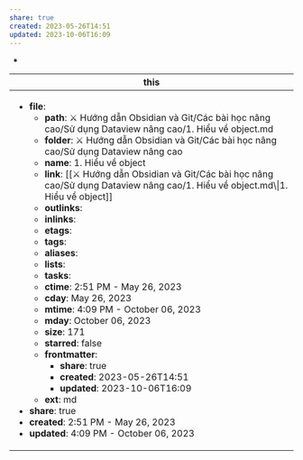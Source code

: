 ```yaml
---
share: true
created: 2023-05-26T14:51
updated: 2023-10-06T16:09
---
```

-
| this                                                                                                                                                                                                                                                                                                                                                                                                                                                                                                                                                                                                                                                                                                                                                                                                                                                                                                                                                                                                                                                                                                                                                                                                                              |
| --------------------------------------------------------------------------------------------------------------------------------------------------------------------------------------------------------------------------------------------------------------------------------------------------------------------------------------------------------------------------------------------------------------------------------------------------------------------------------------------------------------------------------------------------------------------------------------------------------------------------------------------------------------------------------------------------------------------------------------------------------------------------------------------------------------------------------------------------------------------------------------------------------------------------------------------------------------------------------------------------------------------------------------------------------------------------------------------------------------------------------------------------------------------------------------------------------------------------------- |
| <ul><li><b>file</b>: <ul><li><b>path</b>: ⚔️ Hướng dẫn Obsidian và Git/Các bài học nâng cao/Sử dụng Dataview nâng cao/1. Hiểu về object.md</li><li><b>folder</b>: ⚔️ Hướng dẫn Obsidian và Git/Các bài học nâng cao/Sử dụng Dataview nâng cao</li><li><b>name</b>: 1. Hiểu về object</li><li><b>link</b>: [[⚔️ Hướng dẫn Obsidian và Git/Các bài học nâng cao/Sử dụng Dataview nâng cao/1. Hiểu về object.md\\\|1. Hiểu về object]]</li><li><b>outlinks</b>: <ul></ul></li><li><b>inlinks</b>: <ul></ul></li><li><b>etags</b>: <ul></ul></li><li><b>tags</b>: <ul></ul></li><li><b>aliases</b>: <ul></ul></li><li><b>lists</b>: <ul></ul></li><li><b>tasks</b>: <ul></ul></li><li><b>ctime</b>: 2:51 PM - May 26, 2023</li><li><b>cday</b>: May 26, 2023</li><li><b>mtime</b>: 4:09 PM - October 06, 2023</li><li><b>mday</b>: October 06, 2023</li><li><b>size</b>: 171</li><li><b>starred</b>: false</li><li><b>frontmatter</b>: <ul><li><b>share</b>: true</li><li><b>created</b>: 2023-05-26T14:51</li><li><b>updated</b>: 2023-10-06T16:09</li></ul></li><li><b>ext</b>: md</li></ul></li><li><b>share</b>: true</li><li><b>created</b>: 2:51 PM - May 26, 2023</li><li><b>updated</b>: 4:09 PM - October 06, 2023</li></ul> |


